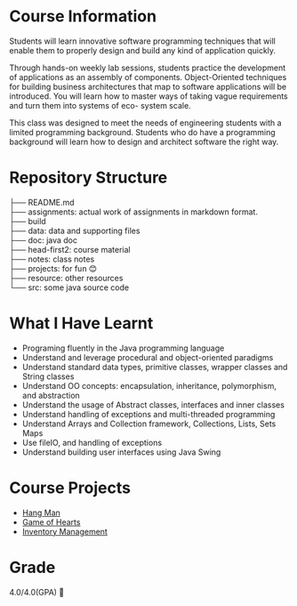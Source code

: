 # Course Information

Students will learn innovative software programming techniques that will enable them to properly design and build any kind of application quickly. 

Through hands-on weekly lab sessions, students practice the development of applications as an assembly of components. Object-Oriented techniques for building business architectures that map to software applications will be introduced. You will learn how to master ways of taking vague requirements and turn them into systems of eco- system scale. 

This class was designed to meet the needs of engineering students with a limited programming background. Students who do have a programming background will learn how to design and architect software the right way.

# Repository Structure
├── README.md  
├── assignments: actual work of assignments in markdown format.  
├── build  
├── data: data and supporting files  
├── doc: java doc  
├── head-first2: course material  
├── notes: class notes  
├── projects: for fun 😊   
├── resource: other resources  
└── src: some java source code  


# What I Have Learnt
- Programing fluently in the Java programming language
- Understand and leverage procedural and object-oriented paradigms
- Understand standard data types, primitive classes, wrapper classes and String classes
- Understand OO concepts: encapsulation, inheritance, polymorphism, and abstraction
- Understand the usage of Abstract classes, interfaces and inner classes
- Understand handling of exceptions and multi-threaded programming
- Understand Arrays and Collection framework, Collections, Lists, Sets Maps
- Use fileIO, and handling of exceptions
- Understand building user interfaces using Java Swing

# Course Projects
- [Hang Man](/projects/hang-man)
- [Game of Hearts](/projects/game-of-hearts)
- [Inventory Management](/projects/inventory-management/)  

# Grade
4.0/4.0(GPA) 💯
